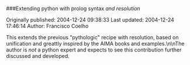 ###Extending python with prolog syntax *and resolution*

Originally published: 2004-12-24 09:38:33
Last updated: 2004-12-24 17:46:14
Author: Francisco Coelho

This extends the previous "pythologic" recipe with resolution, based on unification and greattly inspired by the AIMA books and examples.\n\nThe author is *not* a python expert and expects to see this contribution further discussed and developed.
